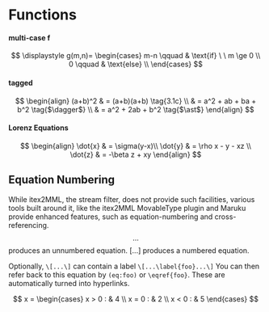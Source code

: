 # Functions

#### multi-case f

$$
\displaystyle
g(m,n)=
\begin{cases}
m-n \qquad  & \text{if} \ \ m \ge 0  \\
0 \qquad    & \text{else}   \\
\end{cases}
$$


#### tagged

$$
\begin{align}
(a+b)^2 & = (a+b)(a+b)          \tag{3.1c}       \\
  & = a^2 + ab + ba + b^2 \tag{$\dagger$}        \\
  & = a^2 + 2ab + b^2     \tag{$\ast$}
\end{align}
$$

#### Lorenz Equations
$$
\begin{align}
  \dot{x}  & = \sigma(y-x)\\
  \dot{y}  & = \rho x - y - xz \\
  \dot{z}  & = -\beta z + xy
\end{align}
$$


## Equation Numbering
While itex2MML, the stream filter, does not provide such facilities, various tools built around it, like the itex2MML MovableType plugin and Maruku provide enhanced features, such as equation-numbering and cross-referencing. $$...$$ produces an unnumbered equation. \[...\] produces a numbered equation.

Optionally, `\[...\]` can contain a label `\[...\label{foo}...\]`
You can then refer back to this equation by `(eq:foo)` or `\eqref{foo}`.
These are automatically turned into hyperlinks.

$$
x = 
\begin{cases}
  x > 0 : & 4 \\
  x = 0 : & 2 \\
  x < 0 : & 5
\end{cases}
$$

